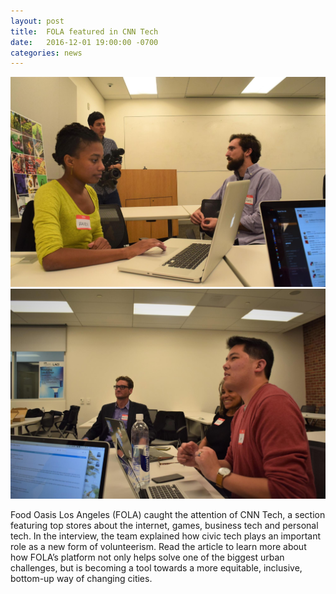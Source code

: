 ```yaml
---
layout: post
title:  FOLA featured in CNN Tech
date:   2016-12-01 19:00:00 -0700
categories: news
---
```


![Food Oasis LA team members talking with CNN Tech](/assets/images/posts/2016-12-01-cnn-1.jpg)
![Food Oasis LA team members talking with CNN Tech](/assets/images/posts/2016-12-01-cnn-2.jpg)

Food Oasis Los Angeles (FOLA) caught the attention of CNN Tech, a section featuring top stores about the internet, games, business tech and personal tech. In the interview, the team explained how civic tech plays an important role as a new form of volunteerism. Read the article to learn more about how FOLA’s platform not only helps solve one of the biggest urban challenges, but is becoming a tool towards a more equitable, inclusive, bottom-up way of changing cities.

